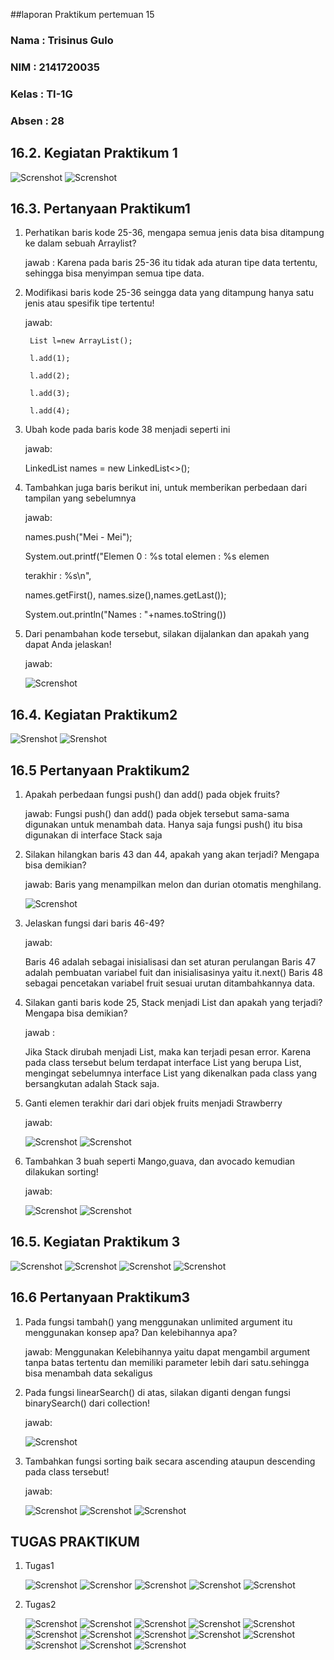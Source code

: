 ##laporan Praktikum pertemuan 15
### Nama  : Trisinus Gulo
### NIM   : 2141720035
### Kelas : TI-1G
### Absen : 28

## **16.2. Kegiatan Praktikum 1**

![Screnshot](Tangkapanlayar1.png)
![Screnshot](TangkapanlayarRunPraktikum1.png)

## **16.3. Pertanyaan Praktikum1**

1. Perhatikan baris kode 25-36, mengapa semua jenis data bisa ditampung ke dalam sebuah Arraylist?

    jawab : Karena pada baris 25-36 itu tidak ada aturan tipe data tertentu, sehingga bisa menyimpan semua tipe data.

2. Modifikasi baris kode 25-36 seingga data yang ditampung hanya satu jenis atau spesifik tipe tertentu!

    jawab:

        List l=new ArrayList();

        l.add(1);

        l.add(2);

        l.add(3);
        
        l.add(4);

3. Ubah kode pada baris kode 38 menjadi seperti ini
    
    jawab:

    LinkedList<String> names = new LinkedList<>();

4. Tambahkan juga baris berikut ini, untuk memberikan perbedaan dari tampilan yang sebelumnya
   
   jawab:

    names.push("Mei - Mei");

    System.out.printf("Elemen 0 : %s total elemen : %s elemen 

    terakhir : %s\n",

    names.getFirst(), names.size(),names.getLast());
    
    System.out.println("Names : "+names.toString())
    
5. Dari penambahan kode tersebut, silakan dijalankan dan apakah yang dapat Anda jelaskan!

    jawab:

    ![Screnshot](tangkapanlayar2.png)

## **16.4. Kegiatan Praktikum2**

![Srenshot](Tangkapanlayar3.png)
![Srenshot](TangkapanlayarRunPraktikum2.png)

## **16.5 Pertanyaan Praktikum2**

1. Apakah perbedaan fungsi push() dan add() pada objek fruits?
   
   jawab: Fungsi push() dan add() pada objek tersebut sama-sama digunakan untuk menambah data. Hanya saja fungsi push() itu bisa digunakan di interface Stack saja

2. Silakan hilangkan baris 43 dan 44, apakah yang akan terjadi? Mengapa bisa demikian?
   
   jawab: Baris yang menampilkan melon dan durian otomatis menghilang.

   ![Screnshot](Tangkapanlayar4.png)

3. Jelaskan fungsi dari baris 46-49?

   jawab:

   Baris 46 adalah sebagai inisialisasi dan set aturan perulangan
   Baris 47 adalah pembuatan variabel fuit dan inisialisasinya yaitu it.next()
   Baris 48 sebagai pencetakan variabel fruit sesuai urutan ditambahkannya data.

4. Silakan ganti baris kode 25, Stack<String> menjadi List<String> dan apakah yang terjadi? Mengapa bisa demikian?

    jawab :

    Jika Stack dirubah menjadi List, maka kan terjadi pesan error. Karena pada class tersebut belum terdapat interface List yang berupa List, mengingat sebelumnya interface List yang dikenalkan pada class yang bersangkutan adalah Stack saja.

5. Ganti elemen terakhir dari dari objek fruits menjadi Strawberry
   
    jawab:

    ![Screnshot](Tangkapanlayar5.png)
    ![Screnshot](Tangkapanlayar6.png)

6. Tambahkan 3 buah seperti Mango,guava, dan avocado kemudian dilakukan sorting!

    jawab:

    ![Screnshot](Tangkapanlayar10.png)
    ![Screnshot](Tangkapanlayar11.png)
   

## **16.5. Kegiatan Praktikum 3**

![Screnshot](Tangkapanlayar7.png)
![Screnshot](Tangkapanlayar8.png)
![Screnshot](Tangkapanlayar9.png)
![Screnshot](TangkapanlayarRunPraktikum3.png)

## **16.6 Pertanyaan Praktikum3**

1. Pada fungsi tambah() yang menggunakan unlimited argument itu menggunakan konsep apa? Dan kelebihannya apa?
   
   jawab: Menggunakan Kelebihannya yaitu dapat mengambil argument tanpa batas tertentu dan memiliki parameter lebih dari satu.sehingga bisa menambah data sekaligus

2. Pada fungsi linearSearch() di atas, silakan diganti dengan fungsi binarySearch() dari collection!

   jawab:

   ![Screnshot](Tangkapanlayar12.png)
   
3. Tambahkan fungsi sorting baik secara ascending ataupun descending pada class tersebut!

   jawab:

   ![Screnshot](Tangkapanlayar13.png)
   ![Screnshot](Tangkapanlayar14.png)
   ![Screnshot](Tangkapanlayar15.png)


## **TUGAS PRAKTIKUM**

1. Tugas1

   ![Screnshot](Tangkapanlayar25.png)
   ![Screnshor](Tangkapanlayar26.png)
   ![Screnshot](Tangkapanlayar27.png)
   ![Screnshot](ru1Tugas1.png)
   ![Screnshot](run2Tugas1.png)


2. Tugas2

   ![Screnshot](Tangkapanlayar16.png)
   ![Screnshot](Tangkapanlayar17.png)
   ![Screnshot](Tangkapanlayar18.png)
   ![Screnshot](Tangkapanlayar19.png)
   ![Screnshot](Tangkapanlayar20.png)
   ![Screnshot](Tangkapanlayar21.png)
   ![Screnshot](Tangkapanlayar22.png)
   ![Screnshot](Tangkapanlayar23.png)
   ![Screnshot](Tangkapanlayar24.png)
   ![Screnshot](run1Tugas2.png)
   ![Screnshot](run2Tugas2.png)
   ![Screnshot](run3tugas2.png)
   ![Screnshot](run4Tugas2.png)





